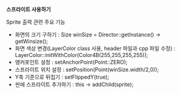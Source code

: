 **스프라이트 사용하기**



Sprite 출력 관련 주요 기능

- 화면의 크기 구하기 : Size winSize = Director::getInstance() -> getWinsize();
- 화면 색상 변경(LayerColor class 사용, header 파일과 cpp 파일 수정) : LayerColor::initWithColor(Color4B(255,255,255,255));
- 앵커포인트 설정 : setAnchorPoint(Point::ZERO);
- 스프라이트 위치 설정 : setPosition(Point(winSize.width/2,0));
- Y축 기준으로 뒤집기 : setFlippedY(true);
- 씬에 스프라이트 추가하기 : this -> addChild(sprite);

